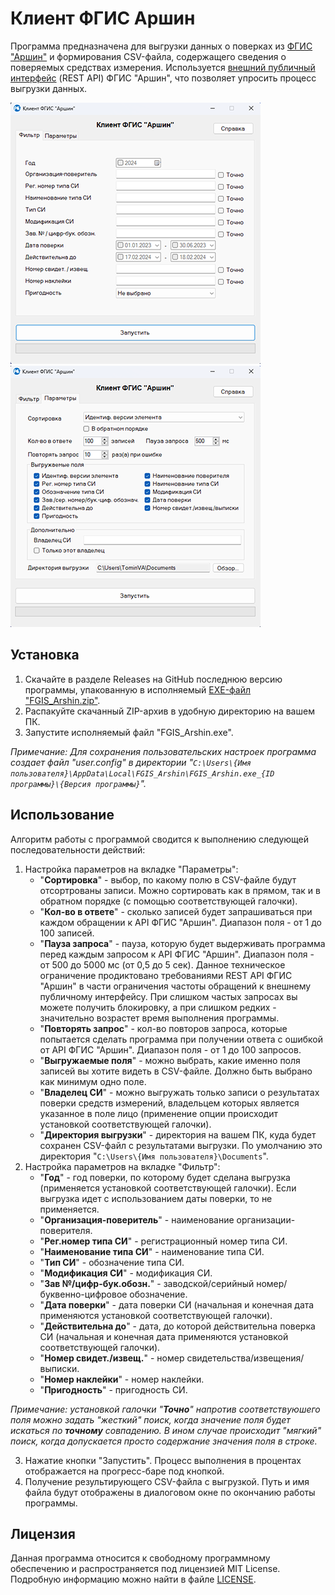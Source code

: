 # Клиент ФГИС Аршин
Программа предназначена для выгрузки данных о поверках из [ФГИС "Аршин"](https://fgis.gost.ru/fundmetrology/cm/) и формирования CSV-файла, содержащего сведения о поверяемых средствах измерения. Используется [внешний публичный интерфейс](https://fgis.gost.ru/fundmetrology/cm/docs/1541318) (REST API) ФГИС "Аршин", что позволяет упросить процесс выгрузки данных.

![Изображение 2](https://github.com/tomin-vlad/FGIS_Arshin/blob/master/screen2.png)
![Изображение 1](https://github.com/tomin-vlad/FGIS_Arshin/blob/master/screen1.png)

## Установка
1. Скачайте в разделе Releases на GitHub последнюю версию программы, упакованную в исполняемый [EXE-файл "FGIS_Arshin.zip"](https://github.com/tomin-vlad/FGIS_Arshin/releases/latest).
2. Распакуйте скачанный ZIP-архив в удобную директорию на вашем ПК.
3. Запустите исполняемый файл "FGIS_Arshin.exe".

*Примечание: Для сохранения пользовательских настроек программа создает файл "user.config" в директории "`C:\Users\{Имя пользователя}\AppData\Local\FGIS_Arshin\FGIS_Arshin.exe_{ID программы}\{Версия программы}`".*

## Использование
Алгоритм работы с программой сводится к выполнению следующей последовательности действий:
1. Настройка параметров на вкладке "Параметры":
    - "**Сортировка**" - выбор, по какому полю в CSV-файле будут отсортрованы записи. Можно сортировать как в прямом, так и в обратном порядке (с помощью соответствующей галочки).
    - "**Кол-во в ответе**" - сколько записей будет запрашиваться при каждом обращении к API ФГИС "Аршин". Диапазон поля - от 1 до 100 записей.
    - "**Пауза запроса**" - пауза, которую будет выдерживать программа перед каждым запросом к API ФГИС "Аршин". Диапазон поля - от 500 до 5000 мс (от 0,5 до 5 сек). Данное техническое ограничение продиктовано требованиями REST API ФГИС "Аршин" в части ограничения частоты обращений к внешнему публичному интерфейсу. При слишком частых запросах вы можете получить блокировку, а при слишком редких - значительно возрастет время выполнения программы.
    - "**Повторять запрос**" - кол-во повторов запроса, которые попытается сделать программа при получении ответа с ошибкой от API ФГИС "Аршин". Диапазон поля - от 1 до 100 запросов.
    - "**Выгружаемые поля**" - можно выбрать, какие именно поля записей вы хотите видеть в CSV-файле. Должно быть выбрано как минимум одно поле.
    - "**Владелец СИ**" - можно выгружать только записи о результатах поверки средств измерений, владельцем которых является указанное в поле лицо (применение опции происходит установкой соответствующей галочки).
    - "**Директория выгрузки**" - директория на вашем ПК, куда будет сохранен CSV-файл с результатами выгрузки. По умолчанию это директория "`C:\Users\{Имя пользователя}\Documents`".
2. Настройка параметров на вкладке "Фильтр":
    - "**Год**" - год поверки, по которому будет сделана выгрузка (применяется установкой соответствующей галочки). Если выгрузка идет с использованием даты поверки, то не применяется.
    - "**Организация-поверитель**" - наименование организации-поверителя.
    - "**Рег.номер типа СИ**" - регистрационный номер типа СИ.
    - "**Наименование типа СИ**" - наименование типа СИ.
    - "**Тип СИ**" - обозначение типа СИ.
    - "**Модификация СИ**" - модификация СИ.
    - "**Зав №/цифр-бук.обозн.**" - заводской/серийный номер/буквенно-цифровое обозначение.
    - "**Дата поверки**" - дата поверки СИ (начальная и конечная дата применяются установкой соответствующей галочки).
    - "**Действительна до**" - дата, до которой действительна поверка СИ (начальная и конечная дата применяются установкой соответствующей галочки).
    - "**Номер свидет./извещ.**" - номер свидетельства/извещения/выписки.
    - "**Номер наклейки**" - номер наклейки.
    - "**Пригодность**" - пригодность СИ.

*Примечание: установкой галочки "**Точно**" напротив соответствуюшего поля можно задать "жесткий" поиск, когда значение поля будет искаться по **точному** совпадению. В ином случае происходит "мягкий" поиск, когда допускается просто содержание значения поля в строке.*

3. Нажатие кнопки "Запустить". Процесс выполнения в процентах отображается на прогресс-баре под кнопкой.
4. Получение результирующего CSV-файла с выгрузкой. Путь и имя файла будут отображены в диалоговом окне по окончанию работы программы.

## Лицензия
Данная программа относится к свободному программному обеспечению и распространяется под лицензией MIT License. Подробную информацию можно найти в файле [LICENSE](https://github.com/tomin-vlad/FGIS_Arshin/blob/master/LICENSE).
